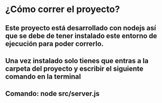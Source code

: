 # ¿Cómo correr el proyecto?

## Este proyecto está desarrollado con nodejs así que se debe de tener instalado este entorno de ejecución para poder correrlo.

## Una vez instalado solo tienes que entras a la carpeta del proyecto y escribir el siguiente comando en la terminal

## Comando: node src/server.js
